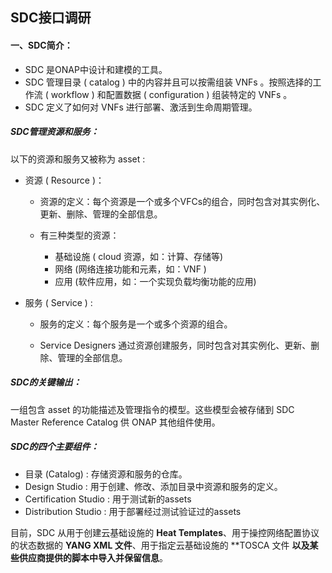 ## SDC接口调研

#### 一、SDC简介：

- SDC 是ONAP中设计和建模的工具。
- SDC 管理目录 ( catalog ) 中的内容并且可以按需组装 VNFs 。按照选择的工作流 ( workflow ) 和配置数据 ( configuration ) 组装特定的 VNFs 。
- SDC 定义了如何对 VNFs 进行部署、激活到生命周期管理。

##### SDC管理资源和服务：

以下的资源和服务又被称为 asset :

- 资源 ( Resource )：

  - 资源的定义：每个资源是一个或多个VFCs的组合，同时包含对其实例化、更新、删除、管理的全部信息。

  - 有三种类型的资源：
    - 基础设施  ( cloud 资源，如：计算、存储等)
    - 网络  (网络连接功能和元素，如：VNF )
    - 应用  (软件应用，如：一个实现负载均衡功能的应用)

- 服务 ( Service ) :

  - 服务的定义：每个服务是一个或多个资源的组合。

  - Service Designers 通过资源创建服务，同时包含对其实例化、更新、删除、管理的全部信息。

##### SDC的关键输出：

一组包含 asset 的功能描述及管理指令的模型。这些模型会被存储到 SDC Master Reference Catalog 供 ONAP 其他组件使用。

##### SDC的四个主要组件：

- 目录 (Catalog) : 存储资源和服务的仓库。
- Design Studio : 用于创建、修改、添加目录中资源和服务的定义。
- Certification Studio : 用于测试新的assets
- Distribution Studio : 用于部署经过测试验证过的assets

目前，SDC 从用于创建云基础设施的 **Heat Templates**、用于操控网络配置协议的状态数据的 **YANG XML 文件**、用于指定云基础设施的 **TOSCA 文件 **以及某些供应商提供的脚本中导入并保留信息**。

